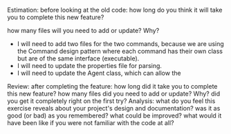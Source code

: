 Estimation: before looking at the old code:
how long do you think it will take you to complete this new feature?

how many files will you need to add or update? Why?
* I will need to add two files for the two commands, because we are using the Command design pattern where each
command has their own class but are of the same interface (executable).
* I will need to update the properties file for parsing.
* I will need to update the Agent class, which can allow the

Review: after completing the feature:
how long did it take you to complete this new feature?
how many files did you need to add or update? Why?
did you get it completely right on the first try?
Analysis: what do you feel this exercise reveals about your project's design and documentation?
was it as good (or bad) as you remembered?
what could be improved?
what would it have been like if you were not familiar with the code at all?

